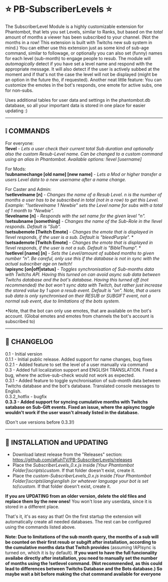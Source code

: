 # ⭐ PB-SubscriberLevels ⭐

The SubscriberLevel Module is a highly customizable extension for Phantombot, that lets you set Levels, similar to Ranks, but based on the *total* amount of months a viewer has been subscribed to your channel. (Not the months in a row! This extension is built with Twitchs new sub system in mind.)
You can either use this extension just as some kind of sub-age command, similar to followage, or optionally you can also set (funny) names for each level (sub-month) to engage people to resub. The module will *automagically* detect if you have set a level name and respond with the appropriate message. It will also detect if the user is actively subbed at the moment and if that's not the case the level will not be displayed (might be an option in the future tho, if requested).
Another neat little feature: You can customize the emotes in the bot's responds, one emote for active subs, one for non-subs.

Uses additional tables for user data and settings in the phantombot.db database, so all your important data is stored in one place for easier updating :)  
  
-------------  
  
## ❕ COMMANDS

For everyone:  
**!level** - *Lets a user check their current total Sub duration and optionally also the custom Resub-Level name.  Can be changed to a custom command using an alias in Phantombot. Available options: !level [username]*  
  
For Mods:  
**!subnamechange [old name] [new name]** - *Lets a Mod or higher transfer a users Level data to a new username after a name change.*  
  
For Caster and Admin:  
**!setlevelname [n]** - *Changes the name of a Resub Level. n is the number of months a user has to be subscribed in total (not in a row) to get this Level. Example: "!setlevelname 1 Newbie" sets the Level name for subs with a total of 1 month to "Newbie".*  
**!levelname [n]** - *Responds with the set name for the given level "n".*  
**!setsubname [something]** - *Changes the name of the Sub-Role in the !level responds. Default is "Sub".*  
**!setsubemote [Twitch Emote]** - *Changes the emote that is displayed in !level responds, if the user is a sub. Default is "bleedPurple".* *  
**!setsademote [Twitch Emote]** - *Changes the emote that is displayed in !level responds, if the user is not a sub. Default is "BibleThump".* *  
**!setlevel [name] [n]** - *Sets the Level/amount of subbed months to given number "n". Be careful, only use this if the database is not in sync with the actual subscriber age on twitch!*  
**!apisync [on|off|status]** - *Toggles synchronisation of Sub-months data with Twitchs API. Having this turned on can avoid async sub data between Twitchs database and the bot's database. Having this turned off (not recommended) the bot won't sync data with Twitch, but rather just increase the stored value by 1 upon a resub event. Default is "on". Note, that a users sub data is only synchronised on their RESUB or SUBGIFT event, not a normal sub event, due to limitations of the bots system.*  
  

*Note, that the bot can only use emotes, that are available on the bot's account. (Global emotes and emotes from channels the bot's account is subscribed to)  
  
--------------  
  
## 📆 CHANGELOG  

0.1 - Initial version  
0.1.1 - Initial public release. Added support for name changes, bug fixes  
0.2.1 - Added feature to set the level of a user manually via command  
0.3 - Added full localization support and ENGLISH TRANSLATION. Fixed a bug, where the active-sub-check would not work as expected.  
0.3.1 - Added feature to toggle synchronisation of sub-month data between Twitchs database and the bot's database. Translated console messages to English.   
0.3.2_hotfix - bugfix  
**0.3.3 - Added support for syncing cumulative months with Twitchs satabase on Sub-Gift events.
Fixed an issue, where the apisync toggle wouldn't work if the user wasn't already listed in the database.**  
  
(Don't use versions before 0.3.3!)  
  
--------------  
  
## 💾 INSTALLATION and UPDATING  
  
- Download latest release from the "Releases" section: https://github.com/aKuhTV/PB-SubscriberLevels/releases  
- Place the *SubscriberLevels_0.x.js* inside *[Your Phantombot Folder]\scripts\custom*. If that folder doesn't exist, create it.  
- Place the *custom-SubscriberLevels_0.x.js* inside *[Your Phantombot Folder]\scripts\lang\english (or whatever language your bot is set to)\custom*. If that folder doesn't exist, create it.  
  
**If you are UPDATING from an older version, delete the old files and replace them by the new ones!** You won't lose any userdata, since it is stored in a different place.  
  
That's it, it's as easy as that! On the first startup the extension will automatically create all needed databases. The rest can be configured using the commands listed above.  
  
**Note: Due to limitations of the sub month query, the months of a sub will be counted on their first resub or subgift after installation, according to the cumulative months data that Twitch provides** (assuming !APIsync is turned on, which it is by default). **If you want to have the full funcionality availabe directly after installation, you need to manually set the number of months using the !setlevel command. (Not recommended, as this could lead to differences between Twitchs Database and the Bots database.) So maybe wait a bit before making the chat command available for everyone**
